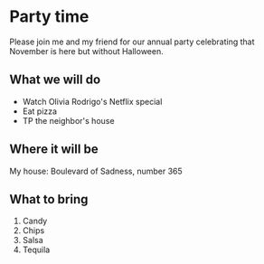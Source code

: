 # Party time

Please join me and my friend for our annual party celebrating that November is here but without Halloween.

## What we will do

* Watch Olivia Rodrigo's Netflix special
* Eat pizza
* TP the neighbor's house

## Where it will be

My house: Boulevard of Sadness, number 365

## What to bring

1. Candy
2. Chips
3. Salsa
4. Tequila
